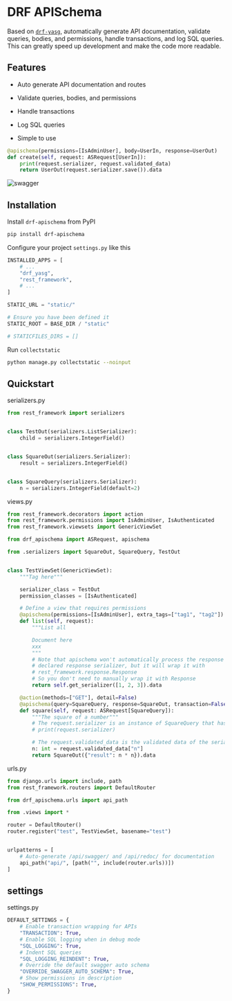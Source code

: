# DRF APISchema

Based on [`drf-yasg`](https://drf-yasg.readthedocs.io/en/latest/), automatically generate API documentation, validate queries, bodies, and permissions, handle transactions, and log SQL queries.  
This can greatly speed up development and make the code more readable.

## Features

- Auto generate API documentation and routes

- Validate queries, bodies, and permissions

- Handle transactions

- Log SQL queries

- Simple to use

```python
@apischema(permissions=[IsAdminUser], body=UserIn, response=UserOut)
def create(self, request: ASRequest[UserIn]):
    print(request.serializer, request.validated_data)
    return UserOut(request.serializer.save()).data
```

![swagger](https://github.com/user-attachments/assets/20315efb-5d0c-4e69-9384-926d4cc4ea7d)

## Installation

Install `drf-apischema` from PyPI

```bash
pip install drf-apischema
```

Configure your project `settings.py` like this

```py
INSTALLED_APPS = [
    # ...
    "drf_yasg",
    "rest_framework",
    # ...
]

STATIC_URL = "static/"

# Ensure you have been defined it
STATIC_ROOT = BASE_DIR / "static"

# STATICFILES_DIRS = []
```

Run `collectstatic`

```bash
python manage.py collectstatic --noinput
```

## Quickstart

serializers.py

```python
from rest_framework import serializers


class TestOut(serializers.ListSerializer):
    child = serializers.IntegerField()


class SquareOut(serializers.Serializer):
    result = serializers.IntegerField()


class SquareQuery(serializers.Serializer):
    n = serializers.IntegerField(default=2)
```

views.py

```python
from rest_framework.decorators import action
from rest_framework.permissions import IsAdminUser, IsAuthenticated
from rest_framework.viewsets import GenericViewSet

from drf_apischema import ASRequest, apischema

from .serializers import SquareOut, SquareQuery, TestOut


class TestViewSet(GenericViewSet):
    """Tag here"""

    serializer_class = TestOut
    permission_classes = [IsAuthenticated]

    # Define a view that requires permissions
    @apischema(permissions=[IsAdminUser], extra_tags=["tag1", "tag2"])
    def list(self, request):
        """List all

        Document here
        xxx
        """
        # Note that apischema won't automatically process the response with the
        # declared response serializer, but it will wrap it with
        # rest_framework.response.Response
        # So you don't need to manually wrap it with Response
        return self.get_serializer([1, 2, 3]).data

    @action(methods=["GET"], detail=False)
    @apischema(query=SquareQuery, response=SquareOut, transaction=False)
    def square(self, request: ASRequest[SquareQuery]):
        """The square of a number"""
        # The request.serializer is an instance of SquareQuery that has been validated
        # print(request.serializer)

        # The request.validated_data is the validated data of the serializer
        n: int = request.validated_data["n"]
        return SquareOut({"result": n * n}).data
```

urls.py

```python
from django.urls import include, path
from rest_framework.routers import DefaultRouter

from drf_apischema.urls import api_path

from .views import *

router = DefaultRouter()
router.register("test", TestViewSet, basename="test")


urlpatterns = [
    # Auto-generate /api/swagger/ and /api/redoc/ for documentation
    api_path("api/", [path("", include(router.urls))])
]
```

## settings

settings.py

```python
DEFAULT_SETTINGS = {
    # Enable transaction wrapping for APIs
    "TRANSACTION": True,
    # Enable SQL logging when in debug mode
    "SQL_LOGGING": True,
    # Indent SQL queries
    "SQL_LOGGING_REINDENT": True,
    # Override the default swagger auto schema
    "OVERRIDE_SWAGGER_AUTO_SCHEMA": True,
    # Show permissions in description
    "SHOW_PERMISSIONS": True,
}
```

